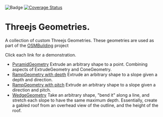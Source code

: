 ![Badge](https://github.com/Beakerboy/Threejs-Geometries/actions/workflows/main.yml/badge.svg)
[![Coverage Status](https://coveralls.io/repos/github/Beakerboy/Threejs-Geometries/badge.svg?branch=main)](https://coveralls.io/github/Beakerboy/Threejs-Geometries?branch=main)

Threejs Geometries.
=====================
A collection of custom Threejs Geometries. These geometries are used as part of the [OSMBuilding](https://github.com/Beakerboy/OSMBuilding) project

Click each link for a demonstration.

 * [PyramidGeometry](https://beakerboy.github.io/Threejs-Geometries/geometry-browser.html#PyramidGeometry) Extrude an arbitrary shape to a point. Combining aspects of ExtrudeGeometry and ConeGeometry.
 * [RampGeometry with depth](https://beakerboy.github.io/Threejs-Geometries/geometry-browser.html#RampGeometry_depth) Extrude an arbitrary shape to a slope given a depth and direction.
 * [RampGeometry with pitch](https://beakerboy.github.io/Threejs-Geometries/geometry-browser.html#RampGeometry_pitch) Extrude an arbitrary shape to a slope given a direction and pitch.
 * [WedgeGeometry](https://beakerboy.github.io/Threejs-Geometries/geometry-browser.html#WedgeGeometry) Take an arbitrary shape, "bend it" along a line, and stretch each slope to have the same maximum depth. Essentially, create a gabled roof from an overhead view of the outline, and the height of the roof.
